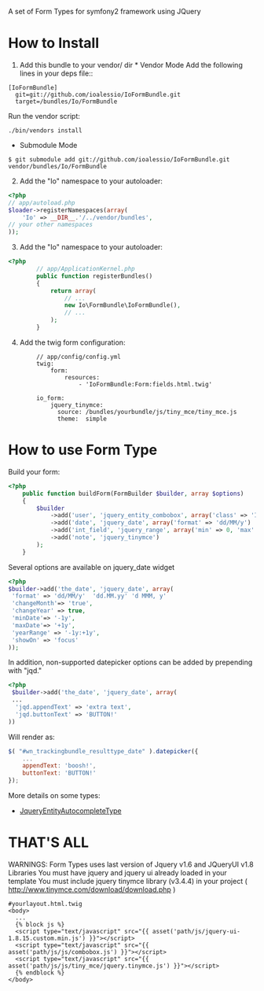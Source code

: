A set of Form Types for symfony2 framework using JQuery

How to Install
==============
  1. Add this bundle to your vendor/ dir
    * Vendor Mode
      Add the following lines in your deps file::

```
[IoFormBundle]
  git=git://github.com/ioalessio/IoFormBundle.git
  target=/bundles/Io/FormBundle
```

 Run the vendor script:

```
./bin/vendors install
```

 * Submodule Mode

```
$ git submodule add git://github.com/ioalessio/IoFormBundle.git vendor/bundles/Io/FormBundle
```


 2. Add the "Io" namespace to your autoloader:

```php
<?php
// app/autoload.php
$loader->registerNamespaces(array(
    'Io' => __DIR__.'/../vendor/bundles',
// your other namespaces
));
```

  3. Add the "Io" namespace to your autoloader:

```php
<?php
        // app/ApplicationKernel.php
        public function registerBundles()
        {
            return array(
                // ...
                new Io\FormBundle\IoFormBundle(),
                // ...
            );
        }
```

  4. Add the twig form configuration:

```jinja
        // app/config/config.yml
        twig:
            form:
                resources:
                    - 'IoFormBundle:Form:fields.html.twig'

        io_form:
            jquery_tinymce:
              source: /bundles/yourbundle/js/tiny_mce/tiny_mce.js
              theme:  simple
```

How to use Form Type
====================
  Build your form:


```php
<?php
    public function buildForm(FormBuilder $builder, array $options)
    {
        $builder
            ->add('user', 'jquery_entity_combobox', array('class' => 'Io\MyBundle\Entity\MyEntity'))
            ->add('date', 'jquery_date', array('format' => 'dd/MM/y')
            ->add('int_field', 'jquery_range', array('min' => 0, 'max' => 50, 'step' => 2))
            ->add('note', 'jquery_tinymce')
        );
    }
```

 Several options are available on jquery_date widget

 ```php
 <?php
 $builder->add('the_date', 'jquery_date', array(
  'format' => 'dd/MM/y'  'dd.MM.yy' 'd MMM, y'
  'changeMonth'=> 'true',
  'changeYear' => true,
  'minDate'=> '-1y',
  'maxDate'=> '+1y',
  'yearRange' => '-1y:+1y',
  'showOn' => 'focus'
));
```

In addition, non-supported datepicker options can be added by prepending with "jqd."

```php
<?php
 $builder->add('the_date', 'jquery_date', array(
 ...
  'jqd.appendText' => 'extra text',
  'jqd.buttonText' => 'BUTTON!'
))
```

Will render as:

```javascript
$( "#wn_trackingbundle_resulttype_date" ).datepicker({
    ...
    appendText: 'boosh!',
    buttonText: 'BUTTON!'
});
```

More details on some types:

- [JqueryEntityAutocompleteType](docs/JqueryEntityAutocompleteType.md)

THAT'S ALL
==========

WARNINGS:
    Form Types uses last version of Jquery v1.6 and JQueryUI v1.8 Libraries
    You must have jquery and jquery ui already loaded in your template
    You must include jquery tinymce library (v3.4.4) in your project ( http://www.tinymce.com/download/download.php )

    #yourlayout.html.twig
    <body>
      ...
      {% block js %}
      <script type="text/javascript" src="{{ asset('path/js/jquery-ui-1.8.15.custom.min.js') }}"></script>
      <script type="text/javascript" src="{{ asset('path/js/js/combobox.js') }}"></script>
      <script type="text/javascript" src="{{ asset('path/js/js/tiny_mce/jquery.tinymce.js') }}"></script>
      {% endblock %}
    </body>
